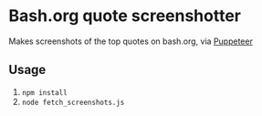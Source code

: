 # Bash.org quote screenshotter

Makes screenshots of the top quotes on bash.org, via [Puppeteer](https://github.com/GoogleChrome/puppeteer/)

## Usage

1. `npm install`
2. `node fetch_screenshots.js`
